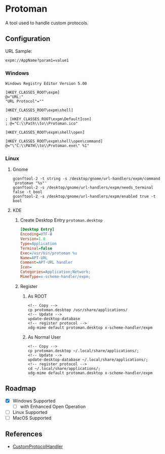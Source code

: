# Protoman

A tool used to handle custom protocols.

## Configuration

URL Sample:

```url
expm://AppName?param1=value1
```

### Windows

```reg
Windows Registry Editor Version 5.00

[HKEY_CLASSES_ROOT\expm]
@="URL:"
"URL Protocol"=""

[HKEY_CLASSES_ROOT\expm\shell]

; [HKEY_CLASSES_ROOT\expm\DefaultIcon]
; @="C:\\Path\\to\\Protoman.ico"

[HKEY_CLASSES_ROOT\expm\shell\open]

[HKEY_CLASSES_ROOT\expm\shell\open\command]
@="\"C:\\PATH\\to\\Protoman.exe\" %1"
```

### Linux

1. Gnome

    ```shell
    gconftool-2 -t string -s /desktop/gnome/url-handlers/expm/command 'protoman "%s"'
    gconftool-2 -s /desktop/gnome/url-handlers/expm/needs_terminal false -t bool
    gconftool-2 -s /desktop/gnome/url-handlers/expm/enabled true -t bool
    ```

2. KDE
   1. Create Desktop Entry `protoman.desktop`

        ```ini
        [Desktop Entry]
        Encoding=UTF-8
        Version=1.0
        Type=Application
        Terminal=false
        Exec=/usr/bin/protoman %u
        Name=APT‑URL
        Comment=APT‑URL handler
        Icon=
        Categories=Application;Network;
        MimeType=x-scheme-handler/expm;
        ```

   2. Register

       1. As ROOT

            ```shell
            <!-- Copy -->
            cp protoman.desktop /usr/share/applications/
            <!-- Update -->
            update-desktop-database
            <!-- register protocol -->
            xdg-mime default protoman.desktop x-scheme-handler/expm
            ```

       2. As Normal User

            ```shell
            <!-- Copy -->
            cp protoman.desktop ~/.local/share/applications/;
            <!-- Update -->
            update-desktop-database ~/.local/share/applications/;
            <!-- register protocol -->
            cd ~/.local/share/applications/;
            xdg-mime default protoman.desktop x-scheme-handler/expm
            ```

## Roadmap

- [x] Windows Supported
  - [ ] with Enhanced Open Operation
- [ ] Linux Supported
- [ ] MacOS Supported

## References

- [CustomProtocolHandler](https://github.com/Bowen-0x00/CustomProtocolHandler)
